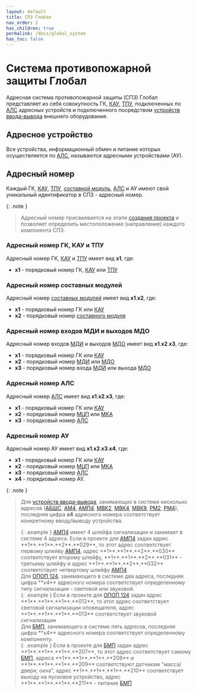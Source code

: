 ```yaml
---
layout: default
title: СПЗ Глобал
nav_order: 2
has_children: true
permalink: /docs/global_system
has_toc: false
---
```


# Система противопожарной защиты Глобал
Адресная система противопожарной защиты (СПЗ) Глобал представляет из себя совокупность ГК, <a href="/gk_manual/docs/global_system/kau">КАУ</a>, <a href="/gk_manual/docs/global_system/tpu">ТПУ</a>, подключенных по <a href="/gk_manual/docs/intelligence/communications_lines#адресная-линия-связи">АЛС</a> адресных устройств и подключенного посредством <a href="/gk_manual/docs/global_system/address_devices#устройства-ввода-вывода">устройств ввода-вывода</a> внешнего оборудования.

## Адресное устройство
Все устройства, информационный обмен и питание которых осуществляется по <a href="/gk_manual/docs/intelligence/communications_lines#адресная-линия-связи">АЛС</a>, называются адресными устройствами (АУ). 

## Адресный номер
Каждый ГК, <a href="/gk_manual/docs/global_system/kau">КАУ</a>, <a href="/gk_manual/docs/global_system/tpu">ТПУ</a>, <a href="/gk_manual/docs/intelligence/modules#составные-модули">составной модуль</a>, <a href="/gk_manual/docs/intelligence/communications_lines#адресная-линия-связи">АЛС</a> и АУ имеют свой уникальный идентификатор в СПЗ - адресный номер.

{: .note }
> Адресный номер присваевается на этапе <a href="/gk_manual/docs/intelligence#конфигурирование-гк">создания проекта</a> и позволяет определить местоположение (направление) каждого компонента СПЗ.

### Адресный номер ГК, КАУ и ТПУ
Адресный номер ГК, <a href="/gk_manual/docs/global_system/kau">КАУ</a> и <a href="/gk_manual/docs/global_system/tpu">ТПУ</a> имеет вид **x1**, где:
- **x1** - порядковый номер ГК, <a href="/gk_manual/docs/global_system/kau">КАУ</a> или <a href="/gk_manual/docs/global_system/tpu">ТПУ</a>

### Адресный номер составных модулей
Адресный номер <a href="/gk_manual/docs/intelligence/modules#составные-модули">составных модулей</a> имеет вид **x1**.**x2**, где:
- **x1** - порядковый номер ГК или <a href="/gk_manual/docs/global_system/kau">КАУ</a>
- **x2** - порядковый номер <a href="/gk_manual/docs/intelligence/modules#составные-модули">составного модуля</a>

### Адресный номер входов МДИ и выходов МДО
Адресный номер входов <a href="/gk_manual/docs/intelligence/modules#модуль-дискретных-входных-сигналов-с-контролем-цепи">МДИ</a> и выходов <a href="/gk_manual/docs/intelligence/modules#модуль-дискретных-выходных-сигналов-с-контролем-цепи">МДО</a> имеет вид **x1**.**x2**.**x3**, где:
- **x1** - порядковый номер ГК или <a href="/gk_manual/docs/global_system/kau">КАУ</a>
- **x2** - порядковый номер <a href="/gk_manual/docs/intelligence/modules#модуль-дискретных-входных-сигналов-с-контролем-цепи">МДИ</a> или <a href="/gk_manual/docs/intelligence/modules#модуль-дискретных-выходных-сигналов-с-контролем-цепи">МДО</a>
- **x3** - порядковый номер входа <a href="/gk_manual/docs/intelligence/modules#модуль-дискретных-входных-сигналов-с-контролем-цепи">МДИ</a> или выхода <a href="/gk_manual/docs/intelligence/modules#модуль-дискретных-выходных-сигналов-с-контролем-цепи">МДО</a>

### Адресный номер АЛС
Адресный номер <a href="/gk_manual/docs/intelligence/communications_lines#адресная-линия-связи">АЛС</a> имеет вид **x1**.**x2**.**x3**, где:
- **x1** - порядковый номер ГК или <a href="/gk_manual/docs/global_system/kau">КАУ</a>
- **x2** - порядковый номер <a href="/gk_manual/docs/intelligence/modules#модуль-центрального-процессора">МЦП</a> или <a href="/gk_manual/docs/intelligence/modules#модуль-кольцевых-адресных-линий-связи">МКА</a>
- **x3** - порядковый номер <a href="/gk_manual/docs/intelligence/communications_lines#адресная-линия-связи">АЛС</a>

### Адресный номер АУ
Адресный номер АУ имеет вид **x1**.**x2**.**x3**.**x4**, где:
- **x1** - порядковый номер ГК или <a href="/gk_manual/docs/global_system/kau">КАУ</a>
- **x2** - порядковый номер <a href="/gk_manual/docs/intelligence/modules#модуль-центрального-процессора">МЦП</a> или <a href="/gk_manual/docs/intelligence/modules#модуль-кольцевых-адресных-линий-связи">МКА</a>
- **x3** - порядковый номер <a href="/gk_manual/docs/intelligence/communications_lines#адресная-линия-связи">АЛС</a>
- **x4** - порядковый номер АУ.

{: .note }
> Для <a href="/gk_manual/docs/global_system/address_devices#устройства-ввода-вывода">устройств ввода-вывода</a>, занимающих в системе несколько адресов (<a href="/gk_manual/docs/global_system/address_devices#барьер-шлейфов-сигнализации-адресный-абшс-r2">АБШС</a>, <a href="/gk_manual/docs/global_system/address_devices#метка-адресная-ам4-r2">АМ4</a>, <a href="/gk_manual/docs/global_system/address_devices#метка-адресная-пожарная-амп4-r2">АМП4</a>, <a href="/gk_manual/docs/global_system/address_devices#модуль-выходов-с-контролем-мвк2-r2">МВК2</a>, <a href="/gk_manual/docs/global_system/address_devices#модуль-выходов-с-контролем-мвк4-r2">МВК4</a>, <a href="/gk_manual/docs/global_system/address_devices#модуль-выходов-с-контролем-мвк8-r2">МВК8</a>, <a href="/gk_manual/docs/global_system/address_devices#модуль-релейный-рм2-r2">РМ2</a>, <a href="/gk_manual/docs/global_system/address_devices#модуль-релейный-рм4-r2">РМ4</a>), последняя цифра **x4** адресного номера соответствует конкретному вводу/выводу устройства.
> <div markdown="block">
> {: .example }
> <a href="/gk_manual/docs/global_system/address_devices#метка-адресная-пожарная-амп4-r2">АМП4</a> имеет 4 шлейфа сигнализации и занимает в системе 4 адреса. Если в проекте для <a href="/gk_manual/docs/global_system/address_devices#метка-адресная-пожарная-амп4-r2">АМП4</a> задан адрес **1**.**1**.**2**.**029**, то этот адрес соответствует первому шлейву <a href="/gk_manual/docs/global_system/address_devices#метка-адресная-пожарная-амп4-r2">АМП4</a>, адрес **1**.**1**.**2**.**030** соответствует второму шлейфу, **1**.**1**.**2**.**031** - третьему шлейфу и адрес **1**.**1**.**2**.**032** соответствует четвертому шлейфу <a href="/gk_manual/docs/global_system/address_devices#метка-адресная-пожарная-амп4-r2">АМП4</a>
> </div>
> Для <a href="/gk_manual/docs/global_system/address_devices#оповещатель-охранно-пожарный-комбинированный-свето-звуковой-адресный-ОПОП-124-r2">ОПОП 124</a>, занимающего в системе два адреса, последняя цифра **x4** адресного номера соответствует определенному типу сигнализации - световой или звуковой.
> <div markdown="block">
> {: .example }
> Если в проекте для <a href="/gk_manual/docs/global_system/address_devices#оповещатель-охранно-пожарный-комбинированный-свето-звуковой-адресный-ОПОП-124-r2">ОПОП 124</a> задан адрес **1**.**1**.**1**.**012**, то этот адрес соответствует световой сигнализации оповещателя, адрес **1**.**1**.**1**.**013** соответствует звуковой сигнализации
> </div>
> Для <a href="/gk_manual/docs/global_system/address_devices#блок-модульного-пожаротушения-бмп-r2">БМП</a>, занимающего в системе пять адресов, последняя цифра **x4** адресного номера соответствует определенному компоненту.
> <div markdown="block">
> {: .example }
> Если в проекте для <a href="/gk_manual/docs/global_system/address_devices#блок-модульного-пожаротушения-бмп-r2">БМП</a> задан адрес **1**.**1**.**1**.**207**, то этот адрес соответствует самому <a href="/gk_manual/docs/global_system/address_devices#блок-модульного-пожаротушения-бмп-r2">БМП</a>, адреса **1**.**1**.**1**.**208** и **1**.**1**.**1**.**209** соответствуют датчикам "масса/двери, окна", адрес **1**.**1**.**1**.**210** соответствует выходу на пусковое устройство, адрес **1**.**1**.**1**.**211** - питание <a href="/gk_manual/docs/global_system/address_devices#блок-модульного-пожаротушения-бмп-r2">БМП</a>
> </div>
